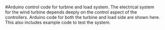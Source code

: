 #Arduino control code for turbine and load system.
The electrical system for the wind turbine depends deeply on the control aspect of the controllers. 
Arduino code for both the turbine and load side are shown here.
This also includes example code to test the system.
